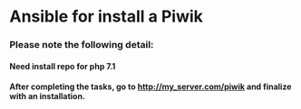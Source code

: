 # Ansible for install a Piwik

### Please note the following detail:
#### Need install repo for php 7.1
#### After completing the tasks, go to http://my_server.com/piwik and finalize with an installation.
